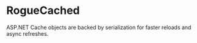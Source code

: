 RogueCached
===========

ASP.NET Cache objects are backed by serialization for faster reloads and async refreshes.
